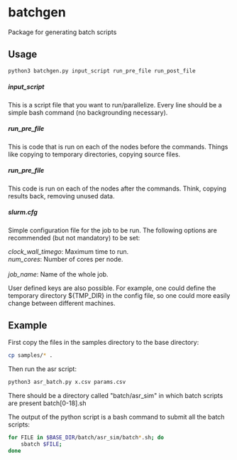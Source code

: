 # batchgen
Package for generating batch scripts

## Usage
```bash
python3 batchgen.py input_script run_pre_file run_post_file
```

##### input_script
This is a script file that you want to run/parallelize. Every line should be a simple bash command (no backgrounding necessary).

##### run\_pre\_file
This is code that is run on each of the nodes before the commands. Things like copying to temporary directories, copying source files.

##### run\_pre\_file
This code is run on each of the nodes after the commands. Think, copying results back, removing unused data.

##### slurm.cfg
Simple configuration file for the job to be run. The following options are recommended (but not mandatory) to be set:


<i>clock_wall_timego</i>: Maximum time to run. <br> 
<i>num_cores</i>: Number of cores per node. <br>  
<i>job_name</i>: Name of the whole job.  <br>


User defined keys are also possible. For example, one could define the temporary directory ${TMP_DIR} in the config file, so one could more easily change between different machines.

## Example

First copy the files in the samples directory to the base directory:

```bash
cp samples/* .
```

Then run the asr script:

```bash
python3 asr_batch.py x.csv params.csv
```

There should be a directory called "batch/asr_sim" in which batch scripts are present batch[0-18].sh

The output of the python script is a bash command to submit all the batch scripts:

```bash
for FILE in $BASE_DIR/batch/asr_sim/batch*.sh; do 
	sbatch $FILE; 
done
```
